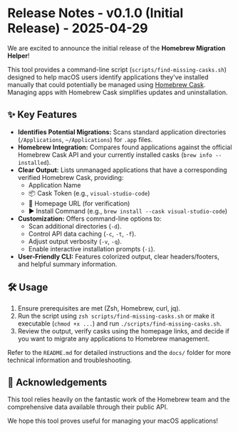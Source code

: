 # Release Notes - v0.1.0 (Initial Release) - 2025-04-29

We are excited to announce the initial release of the **Homebrew Migration Helper**!

This tool provides a command-line script (`scripts/find-missing-casks.sh`) designed to help macOS users identify applications they've installed manually that could potentially be managed using [Homebrew Cask](https://docs.brew.sh/Cask-Cookbook). Managing apps with Homebrew Cask simplifies updates and uninstallation.

## ✨ Key Features

*   **Identifies Potential Migrations:** Scans standard application directories (`/Applications`, `~/Applications`) for `.app` files.
*   **Homebrew Integration:** Compares found applications against the official Homebrew Cask API and your currently installed casks (`brew info --installed`).
*   **Clear Output:** Lists unmanaged applications that have a corresponding verified Homebrew Cask, providing:
    *   Application Name
    *   📦 Cask Token (e.g., `visual-studio-code`)
    *   🔗 Homepage URL (for verification)
    *   ▶️ Install Command (e.g., `brew install --cask visual-studio-code`)
*   **Customization:** Offers command-line options to:
    *   Scan additional directories (`-d`).
    *   Control API data caching (`-c`, `-t`, `-f`).
    *   Adjust output verbosity (`-v`, `-q`).
    *   Enable interactive installation prompts (`-i`).
*   **User-Friendly CLI:** Features colorized output, clear headers/footers, and helpful summary information.

## 🛠️ Usage

1.  Ensure prerequisites are met (Zsh, Homebrew, curl, jq).
2.  Run the script using `zsh scripts/find-missing-casks.sh` or make it executable (`chmod +x ...`) and run `./scripts/find-missing-casks.sh`.
3.  Review the output, verify casks using the homepage links, and decide if you want to migrate any applications to Homebrew management.

Refer to the `README.md` for detailed instructions and the `docs/` folder for more technical information and troubleshooting.

## 🙏 Acknowledgements

This tool relies heavily on the fantastic work of the Homebrew team and the comprehensive data available through their public API.

We hope this tool proves useful for managing your macOS applications!